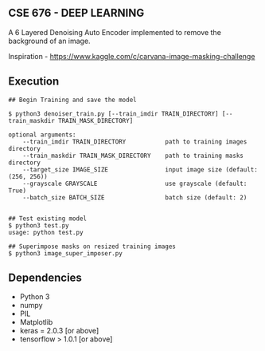 ## CSE 676 - DEEP LEARNING
A 6 Layered Denoising Auto Encoder implemented to remove the background of an image.

Inspiration - https://www.kaggle.com/c/carvana-image-masking-challenge

## Execution
```
## Begin Training and save the model

$ python3 denoiser_train.py [--train_imdir TRAIN_DIRECTORY] [--train_maskdir TRAIN_MASK_DIRECTORY]

optional arguments:
    --train_imdir TRAIN_DIRECTORY           path to training images directory
    --train_maskdir TRAIN_MASK_DIRECTORY    path to training masks directory
    --target_size IMAGE_SIZE                input image size (default: (256, 256))
    --grayscale GRAYSCALE                   use grayscale (default: True)
    --batch_size BATCH_SIZE                 batch size (default: 2)
    

## Test existing model
$ python3 test.py
usage: python test.py

## Superimpose masks on resized training images
$ python3 image_super_imposer.py
```

## Dependencies
- Python 3
- numpy
- PIL
- Matplotlib
- keras = 2.0.3 [or above]
- tensorflow > 1.0.1 [or above]
